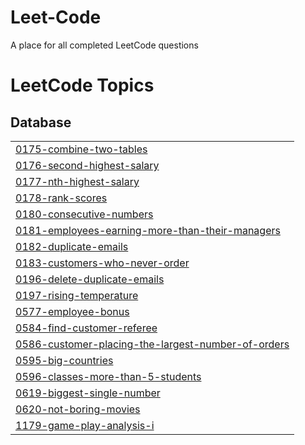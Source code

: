 # Leet-Code
A place for all completed LeetCode questions

<!---LeetCode Topics Start-->
# LeetCode Topics
## Database
|  |
| ------- |
| [0175-combine-two-tables](https://github.com/mcorder4/Leet-Code/tree/master/0175-combine-two-tables) |
| [0176-second-highest-salary](https://github.com/mcorder4/Leet-Code/tree/master/0176-second-highest-salary) |
| [0177-nth-highest-salary](https://github.com/mcorder4/Leet-Code/tree/master/0177-nth-highest-salary) |
| [0178-rank-scores](https://github.com/mcorder4/Leet-Code/tree/master/0178-rank-scores) |
| [0180-consecutive-numbers](https://github.com/mcorder4/Leet-Code/tree/master/0180-consecutive-numbers) |
| [0181-employees-earning-more-than-their-managers](https://github.com/mcorder4/Leet-Code/tree/master/0181-employees-earning-more-than-their-managers) |
| [0182-duplicate-emails](https://github.com/mcorder4/Leet-Code/tree/master/0182-duplicate-emails) |
| [0183-customers-who-never-order](https://github.com/mcorder4/Leet-Code/tree/master/0183-customers-who-never-order) |
| [0196-delete-duplicate-emails](https://github.com/mcorder4/Leet-Code/tree/master/0196-delete-duplicate-emails) |
| [0197-rising-temperature](https://github.com/mcorder4/Leet-Code/tree/master/0197-rising-temperature) |
| [0577-employee-bonus](https://github.com/mcorder4/Leet-Code/tree/master/0577-employee-bonus) |
| [0584-find-customer-referee](https://github.com/mcorder4/Leet-Code/tree/master/0584-find-customer-referee) |
| [0586-customer-placing-the-largest-number-of-orders](https://github.com/mcorder4/Leet-Code/tree/master/0586-customer-placing-the-largest-number-of-orders) |
| [0595-big-countries](https://github.com/mcorder4/Leet-Code/tree/master/0595-big-countries) |
| [0596-classes-more-than-5-students](https://github.com/mcorder4/Leet-Code/tree/master/0596-classes-more-than-5-students) |
| [0619-biggest-single-number](https://github.com/mcorder4/Leet-Code/tree/master/0619-biggest-single-number) |
| [0620-not-boring-movies](https://github.com/mcorder4/Leet-Code/tree/master/0620-not-boring-movies) |
| [1179-game-play-analysis-i](https://github.com/mcorder4/Leet-Code/tree/master/1179-game-play-analysis-i) |
<!---LeetCode Topics End-->